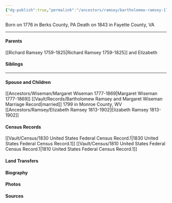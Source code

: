 ```yaml
---
{"dg-publish":true,"permalink":"/ancestors/ramsey/bartholomew-ramsey-1776-1843/","tags":["Bartholomew-Ramsey"]}
---
```


Born on  1776 in Berks County, PA
Death on 1843 in Fayette County, VA

---
#### Parents

[[Richard Ramsey 1759-1825\|Richard Ramsey 1759-1825]] and Elizabeth
#### Siblings
<!-- Link to sibling -->

---
#### Spouse and Children
[[Ancestors/Wiseman/Margaret Wiseman 1777-1869\|Margaret Wiseman 1777-1869]] [[Vault/Records/Bartholomew Ramsey and Margaret Wiseman Marriage Record\|married]] 1799 in Monroe County, WV 
[[Ancestors/Ramsey/Elizabeth Ramsey 1813-1902\|Elizabeth Ramsey 1813-1902]]

#### Census Records
[[Vault/Census/1830 United States Federal Census Record.1\|1830 United States Federal Census Record.1]]
[[Vault/Census/1810 United States Federal Census Record.1\|1810 United States Federal Census Record.1]]
#### Land Transfers

#### Biography

#### Photos

#### Sources

